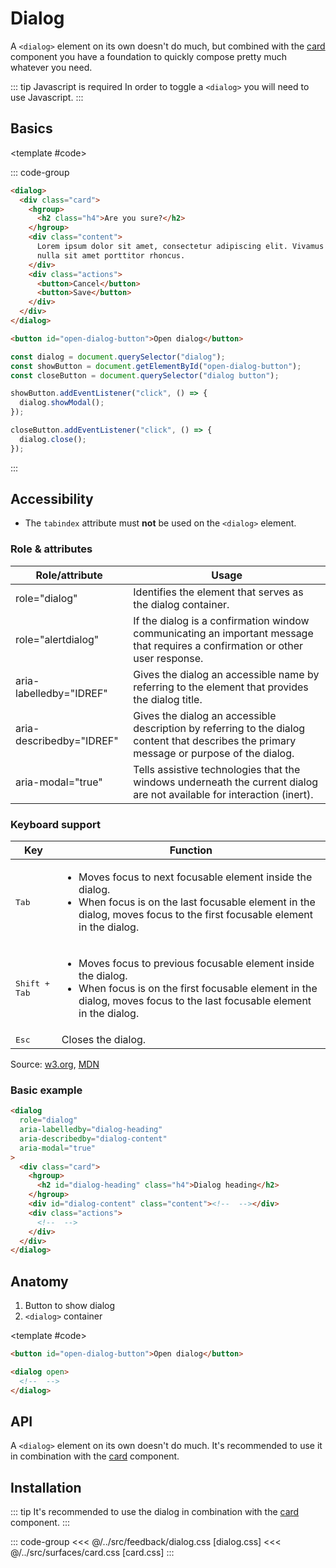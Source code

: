 <script setup>
  import Example from "../../.vitepress/theme/app/components/Example.vue"

	import {ref} from "vue"
	const dialog = ref()

	function openModal() {
		dialog.value?.showModal()
	}

	function closeModal() {
		dialog.value?.close()
	}
</script>

# Dialog

A `<dialog>` element on its own doesn't do much, but combined with the [card](/components/surfaces/card) component you have a foundation to quickly compose pretty much whatever you need.

::: tip Javascript is required
In order to toggle a `<dialog>` you will need to use Javascript.
:::

## Basics

<Example>
<template #example>
<button @click="openModal" class="tonal">Open dialog</button>

<dialog ref="dialog" role="dialog" aria-labelledby="dialog-heading" aria-modal="true" class="card elevated">
		<hgroup>
			<h2 id="dialog-heading" class="h4">Are you sure?</h2>
		</hgroup>
		<div class="content">
			Lorem ipsum dolor sit amet, consectetur adipiscing elit. Vivamus sodales,
      nulla sit amet porttitor rhoncus.
		</div>
		<div class="actions">
			<button @click="closeModal">Cancel</button>
			<button @click="closeModal">Save</button>
		</div>
</dialog>
</template>

<template #code>

::: code-group

```html [dialog.html]
<dialog>
  <div class="card">
    <hgroup>
      <h2 class="h4">Are you sure?</h2>
    </hgroup>
    <div class="content">
      Lorem ipsum dolor sit amet, consectetur adipiscing elit. Vivamus sodales,
      nulla sit amet porttitor rhoncus.
    </div>
    <div class="actions">
      <button>Cancel</button>
      <button>Save</button>
    </div>
  </div>
</dialog>

<button id="open-dialog-button">Open dialog</button>
```

```js [dialog.js]
const dialog = document.querySelector("dialog");
const showButton = document.getElementById("open-dialog-button");
const closeButton = document.querySelector("dialog button");

showButton.addEventListener("click", () => {
  dialog.showModal();
});

closeButton.addEventListener("click", () => {
  dialog.close();
});
```

:::

</template>
</Example>

## Accessibility

- The `tabindex` attribute must **not** be used on the `<dialog>` element.

### Role & attributes

| Role/attribute           | Usage                                                                                                                                      |
| ------------------------ | ------------------------------------------------------------------------------------------------------------------------------------------ |
| role="dialog"            | Identifies the element that serves as the dialog container.                                                                                |
| role="alertdialog"       | If the dialog is a confirmation window communicating an important message that requires a confirmation or other user response.             |
| aria-labelledby="IDREF"  | Gives the dialog an accessible name by referring to the element that provides the dialog title.                                            |
| aria-describedby="IDREF" | Gives the dialog an accessible description by referring to the dialog content that describes the primary message or purpose of the dialog. |
| aria-modal="true"        | Tells assistive technologies that the windows underneath the current dialog are not available for interaction (inert).                     |

### Keyboard support

| Key                    | Function                                                                                                                                                                                                    |
| ---------------------- | ----------------------------------------------------------------------------------------------------------------------------------------------------------------------------------------------------------- |
| <kbd>Tab</kbd>         | <ul><li>Moves focus to next focusable element inside the dialog.</li><li>When focus is on the last focusable element in the dialog, moves focus to the first focusable element in the dialog.</li></ul>     |
| <kbd>Shift + Tab</kbd> | <ul><li>Moves focus to previous focusable element inside the dialog.</li><li>When focus is on the first focusable element in the dialog, moves focus to the last focusable element in the dialog.</li></ul> |
| <kbd>Esc</kbd>         | Closes the dialog.                                                                                                                                                                                          |

Source: [w3.org](https://www.w3.org/WAI/ARIA/apg/patterns/dialog-modal/examples/dialog/#rps_label), [MDN](https://developer.mozilla.org/en-US/docs/Web/HTML/Element/dialog#accessibility)

### Basic example

```html {2,3,4,5,9,11}
<dialog
  role="dialog"
  aria-labelledby="dialog-heading"
  aria-describedby="dialog-content"
  aria-modal="true"
>
  <div class="card">
    <hgroup>
      <h2 id="dialog-heading" class="h4">Dialog heading</h2>
    </hgroup>
    <div id="dialog-content" class="content"><!--  --></div>
    <div class="actions">
      <!--  -->
    </div>
  </div>
</dialog>
```

## Anatomy

1. Button to show dialog
2. `<dialog>` container

<Example exampleClass="anatomy">
<template #example>
<button class="tonal">Open dialog</button>

<div style="background-color: light-dark(white,rgb(18,18,18)); display: flex; margin: 1rem 0 0 0; width:fit-content; padding: .5rem;">Dialog</div>
</template>

<template #code>

```html
<button id="open-dialog-button">Open dialog</button>

<dialog open>
  <!--  -->
</dialog>
```

</template>
</Example>

## API

A `<dialog>` element on its own doesn't do much. It's recommended to use it in combination with the [card](/components/surfaces/card) component.

## Installation

::: tip
It's recommended to use the dialog in combination with the [card](/components/surfaces/card) component.
:::

::: code-group
<<< @/../src/feedback/dialog.css [dialog.css]
<<< @/../src/surfaces/card.css [card.css]
:::
